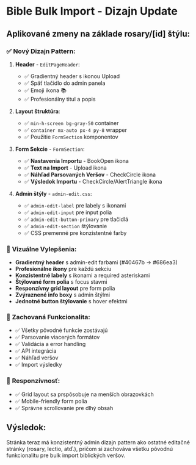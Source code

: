 # Bible Bulk Import - Dizajn Update

## Aplikované zmeny na základe rosary/[id] štýlu:

### ✅ **Nový Dizajn Pattern:**

1. **Header** - `EditPageHeader`:
   - ✅ Gradientný header s ikonou Upload
   - ✅ Späť tlačidlo do admin panela
   - ✅ Emoji ikona 📚
   - ✅ Profesionálny titul a popis

2. **Layout štruktúra**:
   - ✅ `min-h-screen bg-gray-50` container
   - ✅ `container mx-auto px-4 py-8` wrapper
   - ✅ Použitie `FormSection` komponentov

3. **Form Sekcie** - `FormSection`:
   - ✅ **Nastavenia Importu** - BookOpen ikona
   - ✅ **Text na Import** - Upload ikona  
   - ✅ **Náhľad Parsovaných Veršov** - CheckCircle ikona
   - ✅ **Výsledok Importu** - CheckCircle/AlertTriangle ikona

4. **Admin štýly** - `admin-edit.css`:
   - ✅ `admin-edit-label` pre labely s ikonami
   - ✅ `admin-edit-input` pre input polia
   - ✅ `admin-edit-button-primary` pre tlačidlá
   - ✅ `admin-edit-section` štýlovanie
   - ✅ CSS premenné pre konzistentné farby

### 🎨 **Vizuálne Vylepšenia:**

- **Gradientný header** s admin-edit farbami (#40467b → #686ea3)
- **Profesionálne ikony** pre každú sekciu
- **Konzistentné labely** s ikonami a required asteriskami
- **Štýlované form polia** s focus stavmi
- **Responzívny grid layout** pre form polia
- **Zvýraznené info boxy** s admin štýlmi
- **Jednotné button štýlovanie** s hover efektmi

### 🔄 **Zachovaná Funkcionalita:**

- ✅ Všetky pôvodné funkcie zostávajú
- ✅ Parsovanie viacerých formátov
- ✅ Validácia a error handling
- ✅ API integrácia
- ✅ Náhľad veršov
- ✅ Import výsledky

### 📱 **Responzívnosť:**

- ✅ Grid layout sa prspôsobuje na menších obrazovkách
- ✅ Mobile-friendly form polia
- ✅ Správne scrollovanie pre dlhý obsah

## Výsledok:

Stránka teraz má konzistentný admin dizajn pattern ako ostatné editačné stránky (rosary, lectio, atď.), pričom si zachováva všetku pôvodnú funkcionalitu pre bulk import biblických veršov.